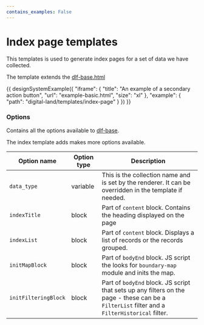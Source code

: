 ```yaml
---
contains_examples: False
---
```

# Index page templates

This templates is used to generate index pages for a set of data we have collected.

The template extends the [dlf-base.html](../dlf-base)

{{ designSystemExample({
"iframe": {
    "title": "An example of a secondary action button",
    "url": "example-basic.html",
    "size": "xl"
},
"example": {
    "path": "digital-land/templates/index-page"
}
}) }}

### Options

Contains all the options available to [dlf-base](../dlf-base).

The index template adds makes more options available.

| Option name  | Option type  | Description |
| ----------- | ----------- | ----------- |
| `data_type` | variable | This is the collection name and is set by the renderer. It can be overridden in the template if needed. |
| `indexTitle` | block | Part of `content` block. Contains the heading displayed on the page |
| `indexList` | block | Part of `content` block. Displays a list of records or the records grouped. |
| `initMapBlock` | block | Part of `bodyEnd` block. JS script the looks for `boundary-map` module and inits the map. |
| `initFilteringBlock` | block | Part of `bodyEnd` block. JS script that sets up any filters on the page - these can be a `FilterList` filter and a `FilterHistorical` filter. |
